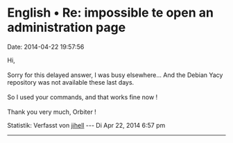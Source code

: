 English • Re: impossible te open an administration page
=======================================================

Date: 2014-04-22 19:57:56

Hi,\
\
Sorry for this delayed answer, I was busy elsewhere\... And the Debian
Yacy repository was not available these last days.\
\
So I used your commands, and that works fine now !\
\
Thank you very much, Orbiter !

Statistik: Verfasst von
[jihell](http://forum.yacy-websuche.de/memberlist.php?mode=viewprofile&u=9374)
--- Di Apr 22, 2014 6:57 pm

------------------------------------------------------------------------

